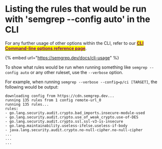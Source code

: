 # Listing the rules that would be run with 'semgrep --config auto' in the CLI

For any further usage of other options within the CLI, refer to our [<mark style="color:purple;">**CLI Command-line options reference page**</mark>](https://semgrep.dev/docs/cli-usage/).

{% embed url="https://semgrep.dev/docs/cli-usage" %}

To show what rules would be run when running something like `semgrep --config auto` or any other ruleset, use the `--verbose` option.

For example, when running `semgrep --verbose --config=p/ci [TARGET]`, the following would be output:

```
downloading config from https://cdn.semgrep.dev...
running 135 rules from 1 config remote-url_0
running 135 rules...
rules:
- go.lang.security.audit.crypto.bad_imports.insecure-module-used
- go.lang.security.audit.crypto.use_of_weak_crypto.use-of-DES
- go.lang.security.audit.crypto.ssl.ssl-v3-is-insecure
- go.lang.maintainability.useless-ifelse.useless-if-body
- java.lang.security.audit.crypto.no-null-cipher.no-null-cipher
...
...
...
```
